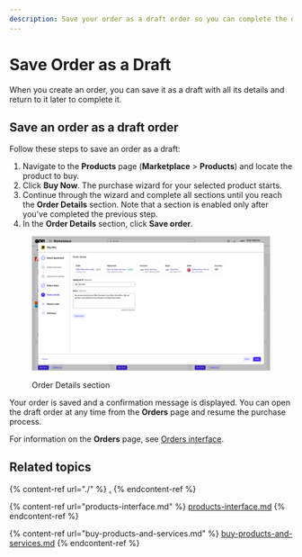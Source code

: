 ```yaml
---
description: Save your order as a draft order so you can complete the order later.
---
```


# Save Order as a Draft

When you create an order, you can save it as a draft with all its details and return to it later to complete it.&#x20;

## Save an order as a draft order

Follow these steps to save an order as a draft:

1. Navigate to the **Products** page (**Marketplace** > **Products**) and locate the product to buy.
2. Click **Buy Now**. The purchase wizard for your selected product starts.&#x20;
3. Continue through the wizard and complete all sections until you reach the **Order Details** section. Note that a section is enabled only after you've completed the previous step.
4. In the **Order Details** section, click **Save order**.&#x20;

<figure><img src="../../../.gitbook/assets/image (411).png" alt=""><figcaption><p>Order Details section</p></figcaption></figure>

Your order is saved and a confirmation message is displayed. You can open the draft order at any time from the **Orders** page and resume the purchase process.&#x20;

For information on the **Orders** page, see [Orders interface](../orders/orders-interface.md).

## Related topics

{% content-ref url="./" %}
[.](./)
{% endcontent-ref %}

{% content-ref url="products-interface.md" %}
[products-interface.md](products-interface.md)
{% endcontent-ref %}

{% content-ref url="buy-products-and-services.md" %}
[buy-products-and-services.md](buy-products-and-services.md)
{% endcontent-ref %}
